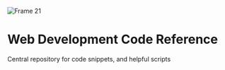 ![Frame 21](https://github.com/manningstinson/codereference/assets/104523090/141a1e3a-d942-4389-869c-0678ebb0961f)

# Web Development Code Reference
Central repository for code snippets, and helpful scripts

